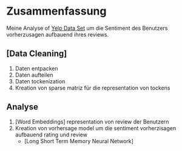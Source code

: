# Zusammenfassung
Meine Analyse of  [Yelp Data Set](https://www.yelp.com/dataset/download) um die Sentiment des Benutzers vorherzusagen  aufbauend ihres  reviews. 

## [Data Cleaning]
1.	Daten entpacken
2.	Daten aufteilen 
3.	Daten tockenization
4.	Kreation von sparse matriz für die representation von tockens
## Analyse
 1.	[Word Embeddings] representation von  review der Benutzern
 2.	Kreation von vorhersage model  um die sentiment vorherzisagen aufbauend rating und review
	* [Long Short Term Memory Neural Network]

